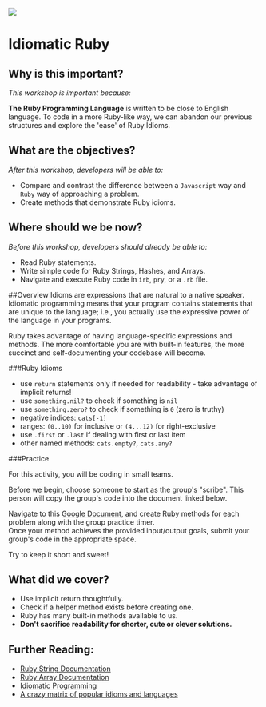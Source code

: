 <!--
Market: SF
-->

![](https://ga-dash.s3.amazonaws.com/production/assets/logo-9f88ae6c9c3871690e33280fcf557f33.png)

# Idiomatic Ruby

## Why is this important?
<!-- framing the "why" in big-picture/real world examples -->
*This workshop is important because:*

**The Ruby Programming Language** is written to be close to English language.  To code in a more Ruby-like way, we can abandon our previous structures and explore the 'ease' of Ruby Idioms.

## What are the objectives?
<!-- specific/measurable goal for students to achieve -->
*After this workshop, developers will be able to:*

- Compare and contrast the difference between a `Javascript` way and `Ruby` way of approaching a problem.
- Create methods that demonstrate Ruby idioms.

## Where should we be now?
<!-- call out the skills that are prerequisites -->
*Before this workshop, developers should already be able to:*

- Read Ruby statements.
- Write simple code for Ruby Strings, Hashes, and Arrays.
- Navigate and execute Ruby code in `irb`, `pry`, or a `.rb` file.


##Overview
Idioms are expressions that are natural to a native speaker. Idiomatic programming means that your program contains statements that are unique to the language; i.e., you actually use the expressive power of the language in your programs.

Ruby takes advantage of having language-specific expressions and methods. The more comfortable you are with built-in features, the more succinct and self-documenting your codebase will become.


###Ruby Idioms

* use `return` statements only if needed for readability - take advantage of implicit returns!
* use `something.nil?` to check if something is `nil`
* use `something.zero?` to check if something is `0` (zero is truthy)
* negative indices: `cats[-1]`
* ranges: `(0..10)` for inclusive or `(4...12)` for right-exclusive
* use `.first` or `.last` if dealing with first or last item
* other named methods: `cats.empty?`, `cats.any?`


###Practice

For this activity, you will be coding in small teams. 

Before we begin, choose someone to start as the group's "scribe". This person will copy the group's code into the document linked below. 

Navigate to this [Google Document](https://goo.gl/HJUhFO), and create Ruby methods for each problem along with the group practice timer.    
Once your method achieves the provided input/output goals, submit your group's code in the appropriate space.  

Try to keep it short and sweet!


## What did we cover?
<!-- call  out the skills that we have learned -->
- Use implicit return thoughtfully.
- Check if a helper method exists before creating one.
- Ruby has many built-in methods available to us.  
- **Don't sacrifice readability for shorter, cute or clever solutions.**

 
## Further Reading:
<!-- Links to further exploration -->
- [Ruby String Documentation](http://ruby-doc.org/core-2.2.0/String.html)
- [Ruby Array Documentation](http://ruby-doc.org/core-2.2.0/Array.html)
- [Idiomatic Programming](http://mrjoelkemp.com/2013/05/what-is-idiomatic-programming/)
- [A crazy matrix of popular idioms and languages](http://www.programming-idioms.org/about#about-block-language-coverage)
